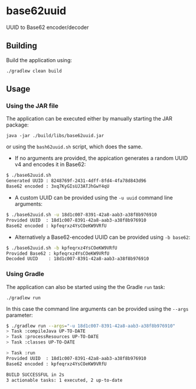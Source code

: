 # base62uuid
UUID to Base62 encoder/decoder

## Building
Build the application using:
```
./gradlew clean build
```

## Usage

### Using the JAR file
The application can be executed either by manually starting the JAR package:
```
java -jar ./build/libs/base62uuid.jar
```
or using the `bash62uuid.sh` script, which does the same.

- If no arguments are provided, the appication generates a random UUID v4 and encodes it in Base62:
```bash
$ ./base62uuid.sh 
Generated UUID : 8248769f-2431-4dff-8fd4-4fa78d843d96
Base62 encoded : 3xq7KyGIsUJ3ATJhGwY4qU
```

- A custom UUID can be provided using the `-u uuid` command line arguments:
```bash
$ ./base62uuid.sh -u 18d1c007-8391-42a8-aab3-a38f8b976910
Provided UUID  : 18d1c007-8391-42a8-aab3-a38f8b976910
Base62 encoded : kpfeqrxz4YsCOeKW9VRfU
```

- Alternatively a Base62-encoded UUID can be provided using `-b base62`:
```bash
$ ./base62uuid.sh -b kpfeqrxz4YsCOeKW9VRfU
Provided Base62 : kpfeqrxz4YsCOeKW9VRfU
Decoded UUID    : 18d1c007-8391-42a8-aab3-a38f8b976910
```

### Using Gradle
The application can also be started using the the Gradle `run` task:
```
./gradlew run
```
In this case the command line arguments can be provided using the `--args` parameter:
```bash
$ ./gradlew run --args="-u 18d1c007-8391-42a8-aab3-a38f8b976910"
> Task :compileJava UP-TO-DATE
> Task :processResources UP-TO-DATE
> Task :classes UP-TO-DATE

> Task :run
Provided UUID  : 18d1c007-8391-42a8-aab3-a38f8b976910
Base62 encoded : kpfeqrxz4YsCOeKW9VRfU

BUILD SUCCESSFUL in 2s
3 actionable tasks: 1 executed, 2 up-to-date
```